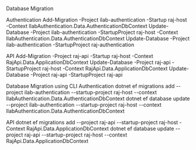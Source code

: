 Database Migration

Authentication
Add-Migration -Project ilab-authentication -Startup raj-host -Context IlabAuthentication.Data.AuthenticationDbContext
Update-Database -Project ilab-authentication -StartupProject raj-host -Context IlabAuthentication.Data.AuthenticationDbContext
Update-Database -Project ilab-authentication -StartupProject raj-authentication

API
Add-Migration -Project raj-api -Startup raj-host -Context RajApi.Data.ApplicationDbContext
Update-Database -Project raj-api -StartupProject raj-host -Context RajApi.Data.ApplicationDbContext
Update-Database -Project raj-api -StartupProject raj-api

Database Migration using CLI
Authentication
dotnet ef migrations add --project ilab-authentication --startup-project raj-host --context IlabAuthentication.Data.AuthenticationDbContext
dotnet ef database update --project ilab-authentication --startup-project raj-host --context IlabAuthentication.Data.AuthenticationDbContext

API
dotnet ef migrations add --project raj-api --startup-project raj-host -Context RajApi.Data.ApplicationDbContext
dotnet ef database update --project raj-api --startup-project raj-host --context RajApi.Data.ApplicationDbContext
